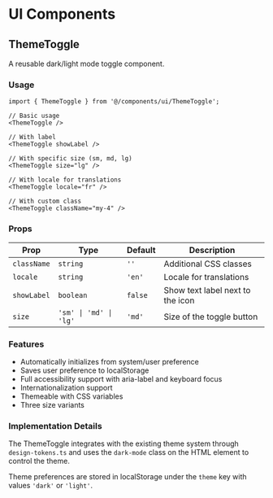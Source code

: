 # UI Components

## ThemeToggle

A reusable dark/light mode toggle component.

### Usage

```tsx
import { ThemeToggle } from '@/components/ui/ThemeToggle';

// Basic usage
<ThemeToggle />

// With label
<ThemeToggle showLabel />

// With specific size (sm, md, lg)
<ThemeToggle size="lg" />

// With locale for translations
<ThemeToggle locale="fr" />

// With custom class
<ThemeToggle className="my-4" />
```

### Props

| Prop | Type | Default | Description |
|------|------|---------|-------------|
| `className` | `string` | `''` | Additional CSS classes |
| `locale` | `string` | `'en'` | Locale for translations |
| `showLabel` | `boolean` | `false` | Show text label next to the icon |
| `size` | `'sm' \| 'md' \| 'lg'` | `'md'` | Size of the toggle button |

### Features

- Automatically initializes from system/user preference
- Saves user preference to localStorage
- Full accessibility support with aria-label and keyboard focus
- Internationalization support
- Themeable with CSS variables
- Three size variants

### Implementation Details

The ThemeToggle integrates with the existing theme system through `design-tokens.ts` and uses the `dark-mode` class on the HTML element to control the theme.

Theme preferences are stored in localStorage under the `theme` key with values `'dark'` or `'light'`. 
